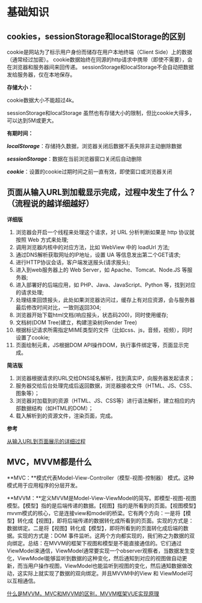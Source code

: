 # 基础知识

## cookies，sessionStorage和localStorage的区别

cookie是网站为了标示用户身份而储存在用户本地终端（Client Side）上的数据（通常经过加密）。
cookie数据始终在同源的http请求中携带（即使不需要），会在浏览器和服务器间来回传递。
sessionStorage和localStorage不会自动把数据发给服务器，仅在本地保存。

**存储大小：**

cookie数据大小不能超过4k。

sessionStorage和localStorage 虽然也有存储大小的限制，但比cookie大得多，可以达到5M或更大。

**有期时间：**

***localStorage***：存储持久数据，浏览器关闭后数据不丢失除非主动删除数据

***sessionStorage***：数据在当前浏览器窗口关闭后自动删除

***cookie***：设置的cookie过期时间之前一直有效，即使窗口或浏览器关闭

## 页面从输入URL到加载显示完成，过程中发生了什么？（流程说的越详细越好）

**详细版**

1. 浏览器会开启一个线程来处理这个请求，对 URL 分析判断如果是 http 协议就按照 Web 方式来处理;
2. 调用浏览器内核中的对应方法，比如 WebView 中的 loadUrl 方法;
3. 通过DNS解析获取网址的IP地址，设置 UA 等信息发出第二个GET请求;
4. 进行HTTP协议会话，客户端发送报头(请求报头);
5. 进入到web服务器上的 Web Server，如 Apache、Tomcat、Node.JS 等服务器;
6. 进入部署好的后端应用，如 PHP、Java、JavaScript、Python 等，找到对应的请求处理;
7. 处理结束回馈报头，此处如果浏览器访问过，缓存上有对应资源，会与服务器最后修改时间对比，一致则返回304;
8. 浏览器开始下载html文档(响应报头，状态码200)，同时使用缓存;
9. 文档树(DOM Tree)建立，构建渲染树(Render Tree)
10. 根据标记请求所需指定MIME类型的文件（比如css、js，音频，视频），同时设置了cookie;
11. 页面绘制元素，JS根据DOM API操作DOM，执行事件绑定等，页面显示完成。

**简洁版**

1. 浏览器根据请求的URL交给DNS域名解析，找到真实IP，向服务器发起请求；
2. 服务器交给后台处理完成后返回数据，浏览器接收文件（HTML、JS、CSS、图象等）；
3. 浏览器对加载到的资源（HTML、JS、CSS等）进行语法解析，建立相应的内部数据结构（如HTML的DOM）；
4. 载入解析到的资源文件，渲染页面，完成。

**参考**

[从输入URL到页面展示的详细过程](https://blog.csdn.net/wlk2064819994/article/details/79756669)

## MVC，MVVM都是什么

**MVC：**模式代表Model-View-Controller（模型-视图-控制器） 模式。这种模式用于应用程序的分层开发。

**MVVM：**定义MVVM是Model-View-ViewModel的简写。即模型-视图-视图模型。【模型】指的是后端传递的数据。【视图】指的是所看到的页面。【视图模型】mvvm模式的核心，它是连接view和model的桥梁。它有两个方向：一是将【模型】转化成【视图】，即将后端传递的数据转化成所看到的页面。实现的方式是：数据绑定。二是将【视图】转化成【模型】，即将所看到的页面转化成后端的数据。实现的方式是：DOM 事件监听。这两个方向都实现的，我们称之为数据的双向绑定。总结：在MVVM的框架下视图和模型是不能直接通信的。它们通过ViewModel来通信，ViewModel通常要实现一个observer观察者，当数据发生变化，ViewModel能够监听到数据的这种变化，然后通知到对应的视图做自动更新，而当用户操作视图，ViewModel也能监听到视图的变化，然后通知数据做改动，这实际上就实现了数据的双向绑定。并且MVVM中的View 和 ViewModel可以互相通信。

[什么是MVVM，MVC和MVVM的区别，MVVM框架VUE实现原理](https://blog.csdn.net/lm278858445/article/details/97635207)



